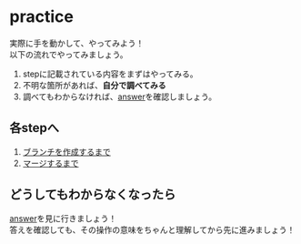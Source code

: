 # practice

実際に手を動かして、やってみよう！  
以下の流れでやってみましょう。
1. stepに記載されている内容をまずはやってみる。
2. 不明な箇所があれば、**自分で調べてみる**
3. 調べてもわからなければ、[answer](../answer)を確認しましょう。

## 各stepへ

1. [ブランチを作成するまで](./step01/untilCreateBranch.md)
2. [マージするまで](./step02/untilMerge.md)

## どうしてもわからなくなったら

[answer](/public/docs/training/answer)を見に行きましょう！  
答えを確認しても、その操作の意味をちゃんと理解してから先に進みましょう！
